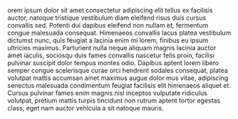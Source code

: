 orem ipsum dolor sit amet consectetur adipiscing elit tellus ex facilisis auctor, natoque tristique vestibulum diam eleifend 
risus duis cursus convallis sed. Potenti dui dapibus eleifend non nullam et, fermentum congue malesuada consequat. Himenaeos 
convallis lacus platea vestibulum dictumst nunc, quis feugiat a lacinia enim mi lorem, finibus eu ipsum ultricies maximus. 
Parturient nulla neque aliquam magnis lacinia auctor amet iaculis, sociosqu duis fames convallis nascetur felis proin, 
facilisi pulvinar suscipit dolor tempus montes odio. Dapibus aptent lorem libero semper congue scelerisque curae orci
hendrerit sodales consequat, platea volutpat mattis accumsan amet maximus augue dolor mus vitae, adipiscing senectus 
malesuada condimentum feugiat facilisis elit himenaeos aliquet et. Cursus pulvinar fames enim magnis nisl inceptos 
vulputate ridiculus volutpat, pretium mattis turpis tincidunt non rutrum aptent tortor egestas class, eget nam 
auctor vehicula a sit natoque mauris.
